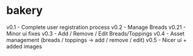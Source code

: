 # bakery

v0.1        -  Complete user registration process
v0.2        -  Manage Breads
v0.21       -  Minor ui fixes
v0.3        -  Add / Remove / Edit Breads/Toppings
v0.4        -  Asset management (breads / toppings -> add / remove / edit)
v0.5        -  Nicer ui + added images